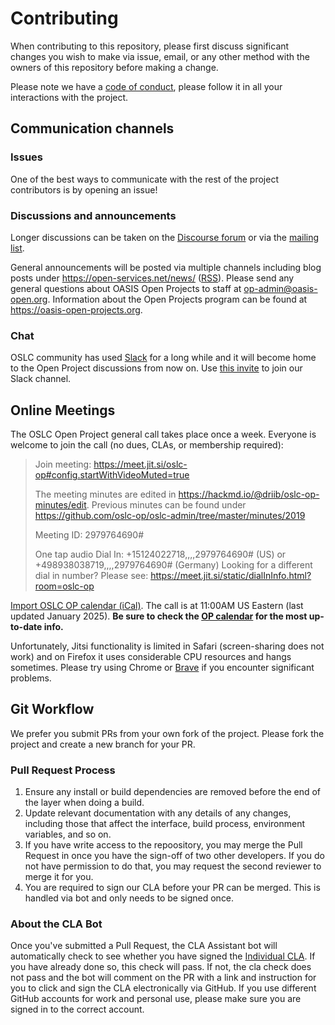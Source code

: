 # Contributing

When contributing to this repository, please first discuss significant changes you wish to make via issue, email, or any other method with the owners of this repository before making a change.

Please note we have a [code of conduct](/CODE_OF_CONDUCT.md), please follow it in all your interactions with the project.

## Communication channels

### Issues

One of the best ways to communicate with the rest of the project contributors is by opening an issue!

### Discussions and announcements

Longer discussions can be taken on the [Discourse forum](https://forum.open-services.net/c/oslc-op) or via the [mailing list](https://lists.oasis-open-projects.org/g/oslc-op).

General announcements will be posted via multiple channels including blog posts under https://open-services.net/news/ ([RSS](https://open-services.net/index.xml)). Please send any general questions about OASIS Open Projects to staff at op-admin@oasis-open.org. Information about the Open Projects program can be found at https://oasis-open-projects.org.

### Chat

OSLC community has used [Slack](https://oslc-op.slack.com) for a long while and it will become home to the Open Project discussions from now on. Use [this invite](https://join.slack.com/t/oslc-op/shared_invite/zt-8i27g1xx-D3Z0J0P~zvlS_YUBBrzMng) to join our Slack channel.

## Online Meetings

The OSLC Open Project general call takes place once a week. Everyone is welcome to join the call (no dues, CLAs, or membership required):

> Join meeting: https://meet.jit.si/oslc-op#config.startWithVideoMuted=true
>
> The meeting minutes are edited in https://hackmd.io/@driib/oslc-op-minutes/edit. Previous minutes can be found under https://github.com/oslc-op/oslc-admin/tree/master/minutes/2019 
>
> Meeting ID: 2979764690#
>
> One tap audio Dial In: +15124022718,,,,2979764690# (US) or +498938038719,,,,2979764690# (Germany)
> Looking for a different dial in number? Please see: https://meet.jit.si/static/dialInInfo.html?room=oslc-op

[Import OSLC OP calendar (iCal)](https://lists.oasis-open-projects.org/g/oslc-op/ics/4043370/1201863955/feed.ics). The call is at 11:00AM US Eastern (last updated January 2025). **Be sure to check the [OP calendar](https://lists.oasis-open-projects.org/g/oslc-op/calendar) for the most up-to-date info.**

Unfortunately, Jitsi functionality is limited in Safari (screen-sharing does not work) and on Firefox it uses considerable CPU resources and hangs sometimes. Please try using Chrome or [Brave](https://brave.com/) if you encounter significant problems.

## Git Workflow

We prefer you submit PRs from your own fork of the project. Please fork the project and create a new branch for your PR.

### Pull Request Process

1. Ensure any install or build dependencies are removed before the end of the layer when doing a
   build.
2. Update relevant documentation with any details of any changes, including those that affect the interface, build process, environment variables, and so on.
3. If you have write access to the repoository, you may merge the Pull Request in once you have the sign-off of two other developers. If you do not have permission to do that, you may request the second reviewer to merge it for you.
4. You are required to sign our CLA before your PR can be merged. This is handled via bot and only needs to be signed once.

### About the CLA Bot
Once you've submitted a Pull Request, the CLA Assistant bot will automatically check to see whether you have signed the [Individual CLA](https://github.com/oasis-open-projects/documentation/blob/master/policy/clas-and-special-covenant.md). If you have already done so, this check will pass. If not, the cla check does not pass and the bot will comment on the PR with a link and instruction for you to click and sign the CLA electronically via GitHub. If you use different GitHub accounts for work and personal use, please make sure you are signed in to the correct account.

